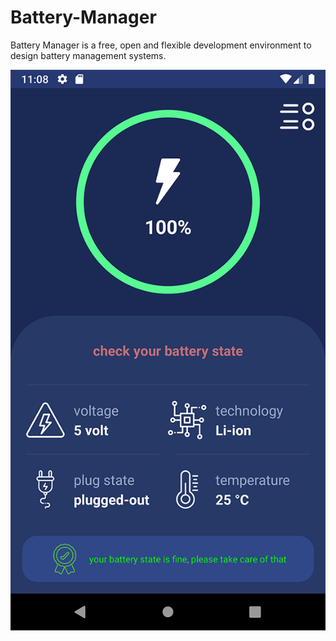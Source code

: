 # Battery-Manager
Battery Manager is a free, open and flexible development environment to design battery management systems.



![alt text](https://github.com/sajjad-pmf/Battery-Manager/blob/master/image.png?raw=true)
